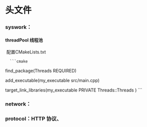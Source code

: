 # 头文件



### syswork：

####   threadPool 线程池

​      配置CMakeLists.txt

      ```cmake
find_package(Threads REQUIRED)

add_executable(my_executable src/main.cpp)

target_link_libraries(my_executable
	PRIVATE
	Threads::Threads
)
      ```



### network：



### protocol：HTTP 协议、

